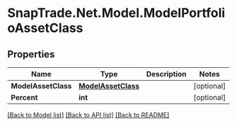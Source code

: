 # SnapTrade.Net.Model.ModelPortfolioAssetClass

## Properties

Name | Type | Description | Notes
------------ | ------------- | ------------- | -------------
**ModelAssetClass** | [**ModelAssetClass**](ModelAssetClass.md) |  | [optional] 
**Percent** | **int** |  | [optional] 

[[Back to Model list]](../README.md#documentation-for-models) [[Back to API list]](../README.md#documentation-for-api-endpoints) [[Back to README]](../README.md)

